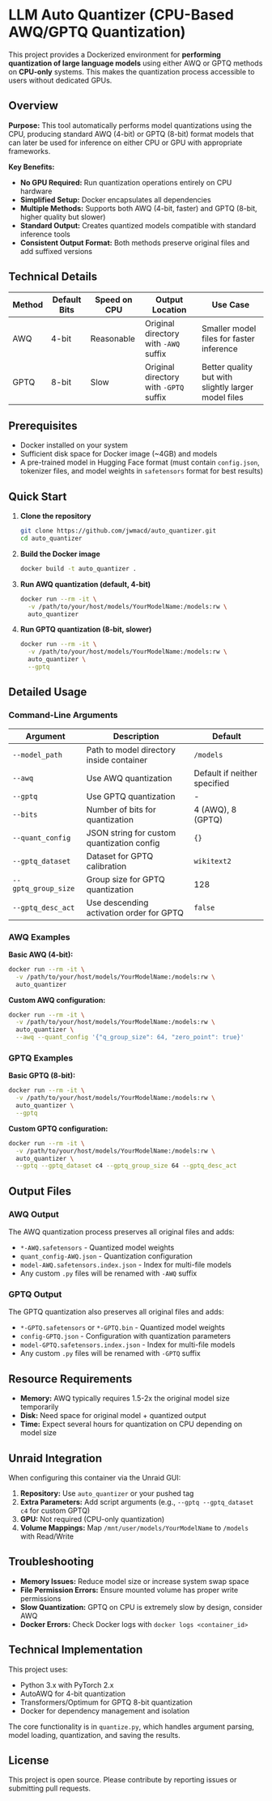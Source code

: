 # LLM Auto Quantizer (CPU-Based AWQ/GPTQ Quantization)

This project provides a Dockerized environment for **performing quantization of large language models** using either AWQ or GPTQ methods on **CPU-only** systems. This makes the quantization process accessible to users without dedicated GPUs.

## Overview

**Purpose:** This tool automatically performs model quantizations using the CPU, producing standard AWQ (4-bit) or GPTQ (8-bit) format models that can later be used for inference on either CPU or GPU with appropriate frameworks.

**Key Benefits:**
* **No GPU Required:** Run quantization operations entirely on CPU hardware
* **Simplified Setup:** Docker encapsulates all dependencies
* **Multiple Methods:** Supports both AWQ (4-bit, faster) and GPTQ (8-bit, higher quality but slower)
* **Standard Output:** Creates quantized models compatible with standard inference tools
* **Consistent Output Format:** Both methods preserve original files and add suffixed versions

## Technical Details

| Method | Default Bits | Speed on CPU | Output Location | Use Case |
|--------|-------------|--------------|-----------------|----------|
| AWQ    | 4-bit       | Reasonable   | Original directory with `-AWQ` suffix | Smaller model files for faster inference |
| GPTQ   | 8-bit       | Slow    | Original directory with `-GPTQ` suffix | Better quality but with slightly larger model files |

## Prerequisites

* Docker installed on your system
* Sufficient disk space for Docker image (~4GB) and models
* A pre-trained model in Hugging Face format (must contain `config.json`, tokenizer files, and model weights in `safetensors` format for best results)

## Quick Start

1. **Clone the repository**
   ```bash
   git clone https://github.com/jwmacd/auto_quantizer.git
   cd auto_quantizer
   ```

2. **Build the Docker image**
   ```bash
   docker build -t auto_quantizer .
   ```

3. **Run AWQ quantization (default, 4-bit)**
   ```bash
   docker run --rm -it \
     -v /path/to/your/host/models/YourModelName:/models:rw \
     auto_quantizer
   ```

4. **Run GPTQ quantization (8-bit, slower)**
   ```bash
   docker run --rm -it \
     -v /path/to/your/host/models/YourModelName:/models:rw \
     auto_quantizer \
     --gptq
   ```

## Detailed Usage

### Command-Line Arguments

| Argument | Description | Default |
|----------|-------------|---------|
| `--model_path` | Path to model directory inside container | `/models` |
| `--awq` | Use AWQ quantization | Default if neither specified |
| `--gptq` | Use GPTQ quantization | - |
| `--bits` | Number of bits for quantization | 4 (AWQ), 8 (GPTQ) |
| `--quant_config` | JSON string for custom quantization config | `{}` |
| `--gptq_dataset` | Dataset for GPTQ calibration | `wikitext2` |
| `--gptq_group_size` | Group size for GPTQ quantization | 128 |
| `--gptq_desc_act` | Use descending activation order for GPTQ | `false` |

### AWQ Examples

**Basic AWQ (4-bit):**
```bash
docker run --rm -it \
  -v /path/to/your/host/models/YourModelName:/models:rw \
  auto_quantizer
```

**Custom AWQ configuration:**
```bash
docker run --rm -it \
  -v /path/to/your/host/models/YourModelName:/models:rw \
  auto_quantizer \
  --awq --quant_config '{"q_group_size": 64, "zero_point": true}'
```

### GPTQ Examples

**Basic GPTQ (8-bit):**
```bash
docker run --rm -it \
  -v /path/to/your/host/models/YourModelName:/models:rw \
  auto_quantizer \
  --gptq
```

**Custom GPTQ configuration:**
```bash
docker run --rm -it \
  -v /path/to/your/host/models/YourModelName:/models:rw \
  auto_quantizer \
  --gptq --gptq_dataset c4 --gptq_group_size 64 --gptq_desc_act
```

## Output Files

### AWQ Output
The AWQ quantization process preserves all original files and adds:
* `*-AWQ.safetensors` - Quantized model weights
* `quant_config-AWQ.json` - Quantization configuration
* `model-AWQ.safetensors.index.json` - Index for multi-file models
* Any custom `.py` files will be renamed with `-AWQ` suffix

### GPTQ Output
The GPTQ quantization also preserves all original files and adds:
* `*-GPTQ.safetensors` or `*-GPTQ.bin` - Quantized model weights
* `config-GPTQ.json` - Configuration with quantization parameters
* `model-GPTQ.safetensors.index.json` - Index for multi-file models
* Any custom `.py` files will be renamed with `-GPTQ` suffix

## Resource Requirements

* **Memory:** AWQ typically requires 1.5-2x the original model size temporarily
* **Disk:** Need space for original model + quantized output
* **Time:** Expect several hours for quantization on CPU depending on model size

## Unraid Integration

When configuring this container via the Unraid GUI:

1. **Repository:** Use `auto_quantizer` or your pushed tag
2. **Extra Parameters:** Add script arguments (e.g., `--gptq --gptq_dataset c4` for custom GPTQ)
3. **GPU:** Not required (CPU-only quantization)
4. **Volume Mappings:** Map `/mnt/user/models/YourModelName` to `/models` with Read/Write

## Troubleshooting

* **Memory Issues:** Reduce model size or increase system swap space
* **File Permission Errors:** Ensure mounted volume has proper write permissions
* **Slow Quantization:** GPTQ on CPU is extremely slow by design, consider AWQ
* **Docker Errors:** Check Docker logs with `docker logs <container_id>`

## Technical Implementation

This project uses:
* Python 3.x with PyTorch 2.x
* AutoAWQ for 4-bit quantization
* Transformers/Optimum for GPTQ 8-bit quantization
* Docker for dependency management and isolation

The core functionality is in `quantize.py`, which handles argument parsing, model loading, quantization, and saving the results.

## License

This project is open source. Please contribute by reporting issues or submitting pull requests.
